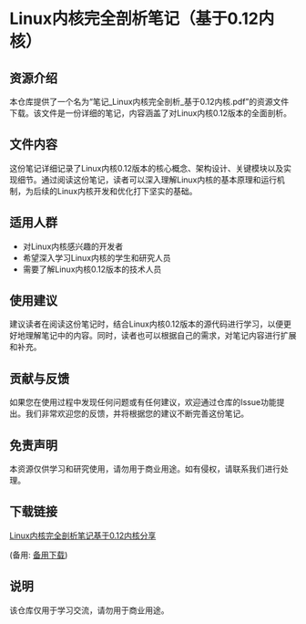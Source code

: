 # Linux内核完全剖析笔记（基于0.12内核）

## 资源介绍

本仓库提供了一个名为“笔记_Linux内核完全剖析_基于0.12内核.pdf”的资源文件下载。该文件是一份详细的笔记，内容涵盖了对Linux内核0.12版本的全面剖析。

## 文件内容

这份笔记详细记录了Linux内核0.12版本的核心概念、架构设计、关键模块以及实现细节。通过阅读这份笔记，读者可以深入理解Linux内核的基本原理和运行机制，为后续的Linux内核开发和优化打下坚实的基础。

## 适用人群

- 对Linux内核感兴趣的开发者
- 希望深入学习Linux内核的学生和研究人员
- 需要了解Linux内核0.12版本的技术人员

## 使用建议

建议读者在阅读这份笔记时，结合Linux内核0.12版本的源代码进行学习，以便更好地理解笔记中的内容。同时，读者也可以根据自己的需求，对笔记内容进行扩展和补充。

## 贡献与反馈

如果您在使用过程中发现任何问题或有任何建议，欢迎通过仓库的Issue功能提出。我们非常欢迎您的反馈，并将根据您的建议不断完善这份笔记。

## 免责声明

本资源仅供学习和研究使用，请勿用于商业用途。如有侵权，请联系我们进行处理。

## 下载链接
[Linux内核完全剖析笔记基于0.12内核分享](https://pan.quark.cn/s/dcb4d1f40d0e) 

(备用: [备用下载](https://pan.baidu.com/s/1M5MHDCRaGN3jDrKkJNpBiw?pwd=1234))

## 说明

该仓库仅用于学习交流，请勿用于商业用途。
